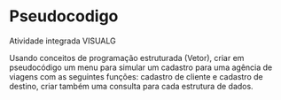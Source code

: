 # Pseudocodigo
Atividade integrada VISUALG

Usando conceitos de programação estruturada (Vetor), criar em pseudocódigo um menu para simular um cadastro para uma agência de viagens 
com as seguintes funções: cadastro de cliente e cadastro de destino, criar também uma consulta para cada estrutura de dados. 
